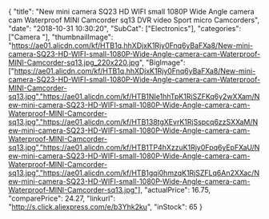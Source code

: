 {
	"title": "New mini camera SQ23 HD WIFI small 1080P Wide Angle camera cam Waterproof MINI Camcorder sq13 DVR video Sport micro Camcorders",
	"date": "2018-10-31 10:30:20",
	"SubCat": ["Electronics"],
	"categories": ["Camera "],
	"thumbnailImage": "https://ae01.alicdn.com/kf/HTB1q.hhXDjxK1Rjy0Fnq6yBaFXa8/New-mini-camera-SQ23-HD-WIFI-small-1080P-Wide-Angle-camera-cam-Waterproof-MINI-Camcorder-sq13.jpg_220x220.jpg",
	"BigImage": ["https://ae01.alicdn.com/kf/HTB1q.hhXDjxK1Rjy0Fnq6yBaFXa8/New-mini-camera-SQ23-HD-WIFI-small-1080P-Wide-Angle-camera-cam-Waterproof-MINI-Camcorder-sq13.jpg","https://ae01.alicdn.com/kf/HTB1NIe1hhTpK1RjSZFKq6y2wXXam/New-mini-camera-SQ23-HD-WIFI-small-1080P-Wide-Angle-camera-cam-Waterproof-MINI-Camcorder-sq13.jpg","https://ae01.alicdn.com/kf/HTB138tgXEvrK1RjSspcq6zzSXXaM/New-mini-camera-SQ23-HD-WIFI-small-1080P-Wide-Angle-camera-cam-Waterproof-MINI-Camcorder-sq13.jpg","https://ae01.alicdn.com/kf/HTB1TP4hXzzuK1Rjy0Fpq6yEpFXaU/New-mini-camera-SQ23-HD-WIFI-small-1080P-Wide-Angle-camera-cam-Waterproof-MINI-Camcorder-sq13.jpg","https://ae01.alicdn.com/kf/HTB1gqi0hmzqK1RjSZFLq6An2XXac/New-mini-camera-SQ23-HD-WIFI-small-1080P-Wide-Angle-camera-cam-Waterproof-MINI-Camcorder-sq13.jpg"],
	"actualPrice": 16.75,
	"comparePrice": 24.27,
	"linkurl": "http://s.click.aliexpress.com/e/b3Yhk2ku",
	"inStock": 65
}
